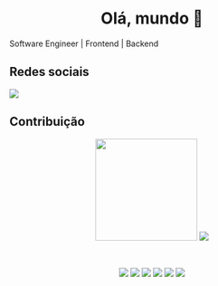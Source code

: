 <h1 align="center">Olá, mundo 👋</h1>

<p>Software Engineer | Frontend | Backend</p>

## Redes sociais
<div>
  <a href="https://www.linkedin.com/in/josianebarros03/" target="_blank"><img src="https://img.shields.io/badge/-LinkedIn-%230077B5?style=for-the-badge&logo=linkedin&logoColor=white" target="_blank"></a> 
</div>

## Contribuição



 <div align="center">
  <img height="180em" src="https://github-readme-stats.vercel.app/api?username=JosianeBarros&show_icons=true&theme=dracula&include_all_commits=true&count_private=true"/>
  <img src="https://github-readme-stats.vercel.app/api/top-langs/?username=JosianeBarros&layout=compact&langs_count=10&theme=dracula"/>
</div>

&nbsp; <!-- Add space -->

<div align="center">
  <p align="center">
      <img src="https://img.shields.io/badge/Django-092E20?style=for-the-badge&logo=django&logoColor=green" />
      <img src="https://img.shields.io/badge/Flask-000000?style=for-the-badge&logo=flask&logoColor=white" />
      <img src="https://img.shields.io/badge/CSS3-1572B6?style=for-the-badge&logo=css3&logoColor=white" />
      <img src="https://img.shields.io/badge/HTML5-E34F26?style=for-the-badge&logo=html5&logoColor=white" />
      <img src="https://img.shields.io/badge/Python-FFD43B?style=for-the-badge&logo=python&logoColor=white" />
      <img src="https://img.shields.io/badge/JavaScript-323330?style=for-the-badge&logo=javascript&logoColor=F7DF1E" />
  </p>
</div>

  
##
